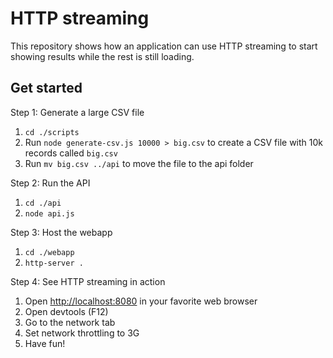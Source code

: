 # HTTP streaming

This repository shows how an application can use HTTP streaming to start showing results while the rest is still loading.

## Get started

Step 1: Generate a large CSV file
1. `cd ./scripts`
3. Run `node generate-csv.js 10000 > big.csv` to create a CSV file with 10k records called `big.csv`
4. Run `mv big.csv ../api` to move the file to the api folder

Step 2: Run the API
1. `cd ./api`
2. `node api.js`

Step 3: Host the webapp
1. `cd ./webapp`
2. `http-server .`

Step 4: See HTTP streaming in action
1. Open [http://localhost:8080](http://localhost:8080) in your favorite web browser
2. Open devtools (F12)
3. Go to the network tab
4. Set network throttling to 3G
5. Have fun!
